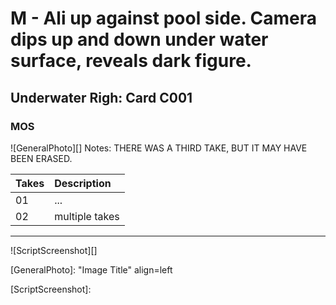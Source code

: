 # M - Ali up against pool side. Camera dips up and down under water surface, reveals dark figure.

## Underwater Righ: Card C001

### MOS

![GeneralPhoto][]
Notes: THERE WAS A THIRD TAKE, BUT IT MAY HAVE BEEN ERASED.

| Takes | Description |
|:---|:----|
| 01 | ... |
| 02 | multiple takes |

----

![ScriptScreenshot][]


[GeneralPhoto]:  "Image Title" align=left

[ScriptScreenshot]: 